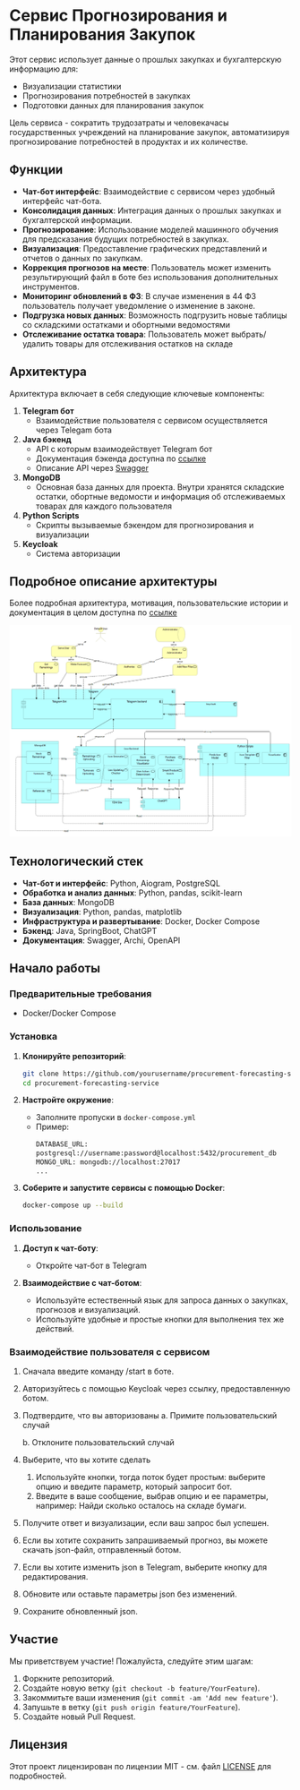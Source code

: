 # Сервис Прогнозирования и Планирования Закупок

Этот сервис использует данные о прошлых закупках и бухгалтерскую информацию для:
- Визуализации статистики
- Прогнозирования потребностей в закупках
- Подготовки данных для планирования закупок

Цель сервиса - сократить трудозатраты и человекачасы государственных учреждений на планирование закупок, автоматизируя прогнозирование потребностей в продуктах и их количестве.

## Функции

- **Чат-бот интерфейс**: Взаимодействие с сервисом через удобный интерфейс чат-бота.
- **Консолидация данных**: Интеграция данных о прошлых закупках и бухгалтерской информации.
- **Прогнозирование**: Использование моделей машинного обучения для предсказания будущих потребностей в закупках.
- **Визуализация**: Предоставление графических представлений и отчетов о данных по закупкам.
- **Коррекция прогнозов на месте**: Пользователь может изменить результирующий файл в боте без использования дополнительных инструментов.
- **Мониторинг обновлений в ФЗ**: В случае изменения в 44 ФЗ пользователь получает уведомление о изменение в законе.
- **Подгрузка новых данных**: Возможность подгрузить новые таблицы со складскими остатками и обортными ведомостями
- **Отслеживание остатка товара**: Пользователь может выбрать/удалить товары для отслеживания остатков на складе

## Архитектура

Архитектура включает в себя следующие ключевые компоненты:

1. **Telegram бот**
   - Взаимодействие пользователя с сервисом осуществляется через Telegam бота
2. **Java бэкенд**
   - API с которым взаимодействует Telegram бот
   - Документация бэкенда доступна по [ссылке](https://dema-koder.github.io/Service-for-forecasting-and-formation-of-purchases/)
   - Описание API через [Swagger](http://193.124.33.166:8090/swagger-ui/index.html#/)
3. **MongoDB**
   - Основная база данных для проекта. Внутри хранятся складские остатки, обортные ведомости и информация об отслеживаемых товарах для каждого пользователя
4. **Python Scripts**
   - Скрипты вызываемые бэкендом для прогнозирования и визуализации
5. **Keycloak**
   - Система авторизации

## Подробное описание архитектуры

Более подробная архитектура, мотивация, пользовательские истории и документация в целом доступна по [ссылке](https://disk.yandex.ru/i/2PvJ1W_Fh12VQQ)

![Архитектура приложения текст](image_2024-06-23_15-52-08.png)

## Технологический стек

- **Чат-бот и интерфейс**: Python, Aiogram, PostgreSQL
- **Обработка и анализ данных**: Python, pandas, scikit-learn
- **База данных**: MongoDB
- **Визуализация**: Python, pandas, matplotlib
- **Инфраструктура и развертывание**: Docker, Docker Compose
- **Бэкенд**: Java, SpringBoot, ChatGPT
- **Документация**: Swagger, Archi, OpenAPI

## Начало работы

### Предварительные требования

- Docker/Docker Compose

### Установка

1. **Клонируйте репозиторий**:
    ```sh
    git clone https://github.com/yourusername/procurement-forecasting-service.git
    cd procurement-forecasting-service
    ```

2. **Настройте окружение**:
   - Заполните пропуски в `docker-compose.yml`
   - Пример:
     ```env
     DATABASE_URL: postgresql://username:password@localhost:5432/procurement_db
     MONGO_URL: mongodb://localhost:27017
     ...
     ```

3. **Соберите и запустите сервисы с помощью Docker**:
    ```sh
    docker-compose up --build
    ```

### Использование

1. **Доступ к чат-боту**:
   - Откройте чат-бот в Telegram

2. **Взаимодействие с чат-ботом**:
   - Используйте естественный язык для запроса данных о закупках, прогнозов и визуализаций.
   - Используйте удобные и простые кнопки для выполнения тех же действий.

### Взаимодействие пользователя с сервисом
1. Сначала введите команду /start в боте.

2. Авторизуйтесь с помощью Keycloak через ссылку, предоставленную ботом.

3. Подтвердите, что вы авторизованы
   a. Примите пользовательский случай

   b. Отклоните пользовательский случай

4. Выберите, что вы хотите сделать
   1. Используйте кнопки, тогда поток будет простым: выберите опцию и введите параметр, который запросит бот.
   2. Введите в ваше сообщение, выбрав опцию и ее параметры, например: Найди сколько осталось на складе бумаги.

6. Получите ответ и визуализации, если ваш запрос был успешен.

7. Если вы хотите сохранить запрашиваемый прогноз, вы можете скачать json-файл, отправленный ботом.
8. Если вы хотите изменить json в Telegram, выберите кнопку для редактирования.
9. Обновите или оставьте параметры json без изменений.
10. Сохраните обновленный json.

## Участие

Мы приветствуем участие! Пожалуйста, следуйте этим шагам:

1. Форкните репозиторий.
2. Создайте новую ветку (`git checkout -b feature/YourFeature`).
3. Закоммитьте ваши изменения (`git commit -am 'Add new feature'`).
4. Запушьте в ветку (`git push origin feature/YourFeature`).
5. Создайте новый Pull Request.

## Лицензия

Этот проект лицензирован по лицензии MIT - см. файл [LICENSE](LICENSE) для подробностей.

